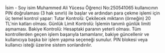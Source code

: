 İsim - Soy isim Muhammed Ali Yücesu
Öğrenci No:250541065
kullanıcının PIN doğrulaması (3 hak sınırlı) ile başlar ve ardından para çekme işlemi için üç temel kontrol yapar:
​Tutar Kontrolü: Çekilecek miktarın (örneğin) 20 TL'nin katları olması.
​Günlük Limit Kontrolü: İşlemin tanımlı günlük limiti aşmaması.
​Bakiye Kontrolü: Hesaptaki paranın yeterli olması.
​Tüm kontrollerden geçen işlem başarıyla tamamlanır, bakiye güncellenir ve kullanıcıya başka bir işlem yapma seçeneği sunulur. PIN blokesi veya kullanıcı isteği üzerine sistem sonlandırılır.
